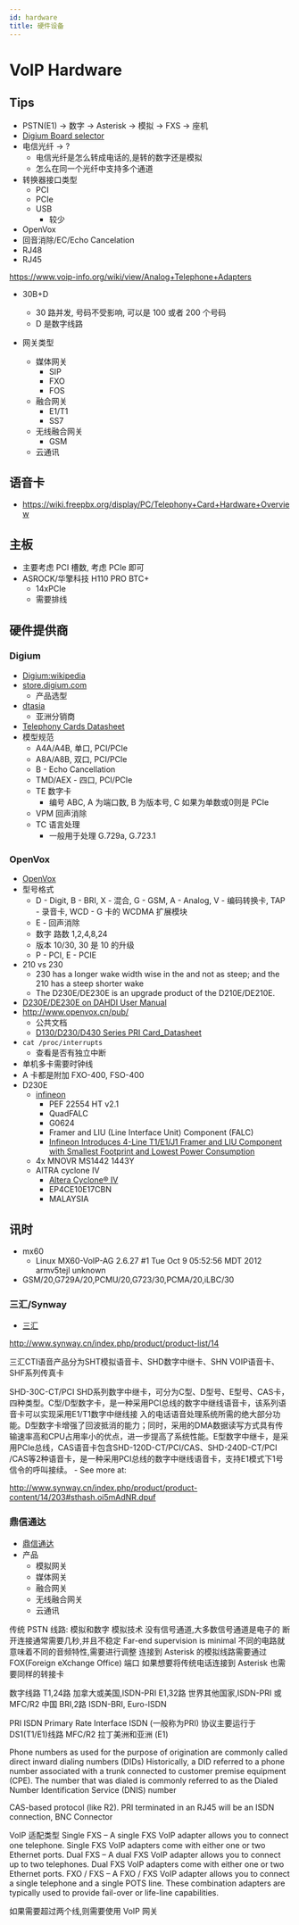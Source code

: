 ```yaml
---
id: hardware
title: 硬件设备
---
```


# VoIP Hardware

## Tips

* PSTN(E1) -> 数字 -> Asterisk -> 模拟 -> FXS -> 座机
* [Digium Board selector](https://store.digium.com/boards)
* 电信光纤 -> ?
  * 电信光纤是怎么转成电话的,是转的数字还是模拟
  * 怎么在同一个光纤中支持多个通道
* 转换器接口类型
  * PCI
  * PCIe
  * USB
    * 较少
* OpenVox
* 回音消除/EC/Echo Cancelation
* RJ48
* RJ45

https://www.voip-info.org/wiki/view/Analog+Telephone+Adapters

* 30B+D
  * 30 路并发, 号码不受影响, 可以是 100 或者 200 个号码
  * D 是数字线路


* 网关类型
  * 媒体网关
    * SIP
    * FXO
    * FOS
  * 融合网关
    * E1/T1
    * SS7
  * 无线融合网关
    * GSM
  * 云通讯

## 语音卡

* https://wiki.freepbx.org/display/PC/Telephony+Card+Hardware+Overview

## 主板
* 主要考虑 PCI 槽数, 考虑 PCIe 即可
* ASROCK/华擎科技 H110 PRO BTC+
  * 14xPCIe
  * 需要排线

## 硬件提供商

### Digium
* [Digium:wikipedia](https://en.wikipedia.org/wiki/Digium)
* [store.digium.com](https://store.digium.com/boards/)
  * 产品选型
* [dtasia](http://dtasia.net/)
  * 亚洲分销商
* [Telephony Cards Datasheet](https://www.digium.com/sites/digium/files/telephony-cards-datasheet.pdf)
* 模型规范
  * A4A/A4B, 单口, PCI/PCIe
  * A8A/A8B, 双口, PCI/PCIe
  * B -  Echo Cancellation
  * TMD/AEX - 四口, PCI/PCIe
  * TE 数字卡
    * 编号 ABC, A 为端口数, B 为版本号, C 如果为单数或0则是 PCIe
  * VPM 回声消除
  * TC 语言处理
    * 一般用于处理 G.729a, G.723.1




### OpenVox
* [OpenVox](http://www.openvox.cn/cn/)
* 型号格式
  * D - Digit, B - BRI, X - 混合, G - GSM, A - Analog, V - 编码转换卡, TAP - 录音卡, WCD - G 卡的 WCDMA 扩展模块
  * E - 回声消除
  * 数字 路数 1,2,4,8,24
  * 版本 10/30, 30 是 10 的升级
  * P - PCI, E - PCIE
* 210 vs 230
  * 230 has a longer wake width wise in the and not as steep; and the 210 has a steep shorter wake
  * The D230E/DE230E is an upgrade product of the D210E/DE210E.
* [D230E/DE230E on DAHDI User Manual](https://openvoxwiki.atlassian.net/wiki/spaces/UM/pages/917549/D230E+DE230E+on+DAHDI+User+Manual)
* http://www.openvox.cn/pub/
  * 公共文档
  * [D130/D230/D430 Series PRI Card_Datasheet](http://www.openvox.cn/pub/datasheets/English/D130_D230_D430_Series_PRI_Card_Datasheet.pdf)
* `cat /proc/interrupts`
  * 查看是否有独立中断
* 单机多卡需要时钟线
* A 卡都是附加 FXO-400, FSO-400
* D230E
  * [infineon](https://www.infineon.com/)
    * PEF 22554 HT v2.1
    * QuadFALC
    * G0624
    * Framer and LIU (Line Interface Unit) Component (FALC)
    * [Infineon Introduces 4-Line T1/E1/J1 Framer and LIU Component with Smallest Footprint and Lowest Power Consumption](https://www.infineon.com/cms/en/about-infineon/press/market-news/2002/129029.html)
  * 4x MNOVR MS1442 1443Y
  * AITRA cyclone IV
    * [Altera Cyclone® IV](https://www.altera.com.cn/products/fpga/cyclone-series/cyclone-iv/overview.html)
    * EP4CE10E17CBN
    * MALAYSIA

## 讯时
* mx60
  * Linux MX60-VoIP-AG 2.6.27 #1 Tue Oct 9 05:52:56 MDT 2012 armv5tejl unknown
* GSM/20,G729A/20,PCMU/20,G723/30,PCMA/20,iLBC/30

### 三汇/Synway
* [三汇](http://www.synway.cn/)


http://www.synway.cn/index.php/product/product-list/14

三汇CTI语音产品分为SHT模拟语音卡、SHD数字中继卡、SHN VOIP语音卡、SHF系列传真卡

SHD-30C-CT/PCI
SHD系列数字中继卡，可分为C型、D型号、E型号、CAS卡，四种类型。C型/D型数字卡，是一种采用PCI总线的数字中继线语音卡，该系列语音卡可以实现采用E1/T1数字中继线接 入的电话语音处理系统所需的绝大部分功能。D型数字卡增强了回波抵消的能力；同时，采用的DMA数据读写方式具有传输速率高和CPU占用率小的优点，进一步提高了系统性能。E型数字中继卡，是采用PCIe总线，CAS语音卡包含SHD-120D-CT/PCI/CAS、SHD-240D-CT/PCI /CAS等2种语音卡，是一种采用PCI总线的数字中继线语音卡，支持E1模式下1号信令的呼叫接续。 - See more at: 

http://www.synway.cn/index.php/product/product-content/14/203#sthash.oi5mAdNR.dpuf


### 鼎信通达 
* [鼎信通达](http://www.dinstar.cn)
* 产品
  * 模拟网关
  * 媒体网关
  * 融合网关
  * 无线融合网关
  * 云通讯


传统 PSTN 线路: 模拟和数字
模拟技术
  没有信号通道,大多数信号通道是电子的
  断开连接通常需要几秒,并且不稳定
  Far-end supervision is minimal
  不同的电路就意味着不同的音频特性,需要进行调整
连接到 Asterisk 的模拟线路需要通过 FOX(Foreign eXchange Office) 端口
如果想要将传统电话连接到 Asterisk 也需要同样的转接卡


数字线路
T1,24路
  加拿大或美国,ISDN-PRI
E1,32路
  世界其他国家,ISDN-PRI 或 MFC/R2
  中国
BRI,2路
  ISDN-BRI, Euro-ISDN

PRI ISDN Primary Rate Interface ISDN (一般称为PRI) 协议主要运行于 DS1(T1/E1)线路
MFC/R2 拉丁美洲和亚洲 (E1)

Phone numbers as used for the purpose of origination are commonly called direct inward dialing numbers (DIDs)
Historically, a DID referred to a phone number associated with a trunk connected to customer premise equipment (CPE).
The number that was dialed is commonly referred to as the Dialed Number Identification Service (DNIS) number

CAS-based protocol (like R2).
PRI terminated in an RJ45 will be an ISDN connection,
BNC Connector


VoIP 适配类型
Single FXS – A single FXS VoIP adapter allows you to connect one telephone. Single FXS VoIP adapters come with either one or two Ethernet ports.
Dual FXS – A dual FXS VoIP adapter allows you to connect up to two telephones. Dual FXS VoIP adapters come with either one or two Ethernet ports.
FXO / FXS – A FXO / FXS VoIP adapter allows you to connect a single telephone and a single POTS line. These combination adapters are typically used to provide fail-over or life-line capabilities.

如果需要超过两个线,则需要使用 VoIP 网关
